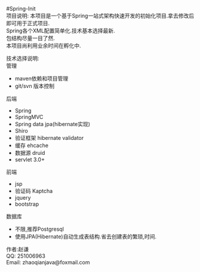 #Spring-Init<br />
项目说明:
本项目是一个基于Spring一站式架构快速开发的初始化项目.拿去修改后即可用于正式项目.<br />
Spring各个XML配置简单化.技术基本选择最新.<br />
包结构尽量一目了然.<br />
本项目尚利用业余时间在孵化中.<br />

技术选择说明:<br />
管理<br />
<ul>
<li>
 maven依赖和项目管理
</li>
<li>
 git/svn 版本控制
</li>
</ul>
后端<br />
<ul>
<li>
 Spring
</li>
<li>
 SpringMVC
</li>
<li>
 Spring data jpa(hibernate实现)
</li>
<li>
 Shiro
</li>
<li>
 验证框架 hibernate validator
</li>
<li>
 缓存 ehcache
</li>
<li>
 数据源 druid
</li>
<li>
 servlet 3.0+
</li>
</ul>
前端<br />
<ul>
<li>
 jsp
</li>
<li>
 验证码 Kaptcha
</li>
<li>
 jquery
</li>
<li>
 bootstrap
</li>
</ul>
数据库<br />
<ul>
<li>
 不限,推荐Postgresql
</li>
<li>
 使用JPA(Hibernate)自动生成表结构.省去创建表的繁琐,时间.
</li>
</ul>
作者:赵谦<br />
QQ: 251006963<br />
Email: zhaoqianjava@foxmail.com
